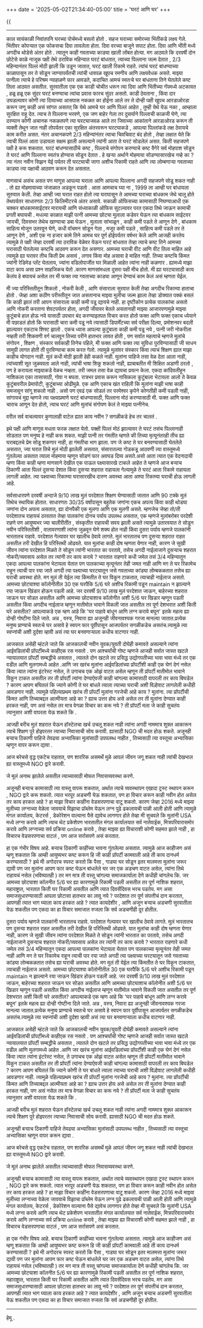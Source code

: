 +++
date = '2025-05-02T21:34:40-05:00'
title = 'घरटं आणि घर'
+++

{{<audio src="podcast.wav">}}

---

काल सायंकाळी निवांतपनि  घरच्या पोर्चमध्ये बसलो होतो . सहज घराच्या समोरच्या भिंतीकडे लक्ष्य गेले. भिंतीवर कोपऱ्यात एक फोकसचा दिवा लावलेला होता. दिवा वरच्या बाजूने सपाट होता. दिवा आणि भींती मध्ये अगदीच थोडेसे अंतर होते . त्यातून काही गवताच्या काड्या खाली लोंबत होत्या. मग आठवले कि दरवर्षी दोन छोटेसे काळे नाजूक पक्षी तेथे ठराविक महिन्यात घरटं बांधतात, त्याच्या पिल्लाना जल्म देतात , 2/3 महिन्यानंतर पिल्लं मोठी झाली कि उडून जातात, घरटं खाली रिकामे राहते. त्यांचं घरटं बांधण्याच्या काळापासून तर ते सोडून जाण्यापर्यंतची त्यांची धावपळ खूपच रमणीय आणि लक्ष्यवेधक असते. माझ्या पत्नीला त्याचे हे परिश्रम न्याहाळणे फार आवडते, कदाचित आमचं स्वतःचे घर बांधताना तिने घेतलेले कष्ट तिला आठवत असतील. सुरवातीला एक एक काडी चोचीत धरून त्या दिवा आणि भिंतीच्या गॅपमध्ये अटकावत , हळू हळू एक सुंदर घरटं बनण्याचा त्यांचा  प्रवास फारच सुंदर असतो. काडी ठेवताना , किंवा दार उघडल्यावर कोणी त्या दिव्याच्या आसपास नकळत का होईना आले तर ते दोन्ही पक्षी खुपच आरडाओरडा करून जणू काही असं सांगत असतत्  कि येथे आमचे घर आणि पिल्लं आहेत , तुम्ही येथे येऊ नका , आम्हाला सुरक्षित राहू देत. त्याच ते पिल्लाना भरवणे, एक जण बाहेर गेला तर दुसर्याने पिल्लाची काळजी घेणे, त्या दरम्यान कोणी अचानक नकळतपणे त्या घरट्याजवळ आले तर जिवाच्या आकांताने आरडाओरड करून ती व्यक्ती तेथून जात नाही तोपर्यतर एका सुरक्षित अंतरवरून घरट्याकडे , आपल्या पिल्लांकडे लक्ष ठेवायचे काम करीत असत. नंतर अचानकपणे 2/3 महिन्यांनंतर त्याचा चिवचिवाट बंद होतो , तेव्हा लक्षात येते कि त्याची पिल्लं आता उडायला सक्षम झाली असल्याने त्यांनी आता ते घरटं सोडलेलं असत. किती सहजपणे पक्षी हे करू शकतात. घरटं बांधण्यासाठीचे कष्ट , पिल्लाचे संगोपन करण्याचे कष्ट वैगेरे सर्व मोहपाश सोडून ते घरटं आणि पिल्लाना स्वतंत्र होण्यास सोडून देतात . हे खऱ्या अर्थाने मोहमाया सोडण्यासारखेच नव्हे का ? त्या नंतर नवीन सिझन येई पर्यतर ती घरट्याची जागा अशीच रिकामी राहते आणि त्या लोम्बणाऱ्या गवताच्या काड्या त्या पक्षाची आठवण करून देत असतात. 

माणसाचं असंच असत पण माणूस आपल्या घराला आणि आपल्या पिल्लाना अगदी सहजपणे सोडू शकत नाही . तो ह्या मोहमायाच्या जंजाळात अडकून पडतो . आता आमचाच घ्या ना , 1999 ला आम्ही घर बांधायला सुरुवात केली. तेव्हा आम्ही ज्या घरात राहत होतो त्या घरापासून ते आमच्या घराच्या बांधकाम जेथे चालू होते तेथपर्यतर साधारणतः 2/3 किलिमीटरचे अंतर असावे. सकाळी ऑफिसच्या कामासाठी निघण्याआधी एक चक्कर बांधकामसाईटवर मारायची आणि संध्याकाळी ऑफिस सुटल्यावर परत एकदा तिथे जाऊन कामाची प्रगती बघायची . मधल्या काळात माझी पत्नी आमच्या छोट्या मुलाला कडेवर घेऊन त्या बांधकाम साईटवर जायची, दिवसभर तेथेच खाण्याचा डबा घेऊन , मुलाला सांभाळून , काही कमी पडले ते आणून देणे , बांधकाम साहित्य मोजून उतरवून घेणे, कधी वॉचमन सोडून गेला , मजूर कमी पडले , साहित्य कमी पडले तर ते आणून देणे , अशी एक ना हजार कामे तिने आमच घर पूर्ण होईपर्यतर वर्षभर केले आणि आजही करतेय त्यामुळे ते पक्षी जेव्हा दरवर्षी त्या ठराविक वेळेवर येऊन घरटं बांधतात तेव्हा त्याचे कष्ट तिने आमच्या घरासाठी घेतलेल्या कष्टचि आठवण करून देत असणार. आमच्या घराची वीट आणि वीट तिला माहित आहे त्यामुळे ह्या घरावर तीच किती प्रेम असावं , लगाव  किंवा मोह असावा हे माहित नाही. तिच्या कष्टचि किंमत ज्यांनी रेडिमेड प्लॅट घेतलाय, ज्यांना वडिलोपार्जीत घर मिळाली आहेत त्यांना नाही कळणार .
ह्यामध्ये माझा वाटा काय असा प्रश्न साहजिकच येतो .कारण माणसांमधला दुसरा पक्षी मीच होतो. मी ह्या घरट्यासाठी काय केलंय हे बघायचं असेल तर मी फक्त त्या गवताच्या काड्या आणून देण्याचं काम केलं असं म्हणता येईल.

मी ज्या परिस्तितीतून शिकलो , नोकरी केली , आणि संसाराला सुरवात केली तेव्हा अगदीच रिकाम्या हाताचा होतो . जेव्हा अशा कठीण परीस्तीतून जात असतानाच माझ्या मुलीचा जल्म झाला तेव्हा डोक्यात पक्कं बसलं कि काही झालं तरी आपन  संसाराला काही कमी पडू द्यायचे नाही. हा दृष्टीकोन प्रत्येक पालकांचा असतो आणि  नोकरी करताना शेवटपर्यतर होता, अगदी जीवावर बेतले असतानाही माझ्या आजारपणामुळे माझ्या कुटूंबाचे हाल होऊ नये यासाठी उपचार बंद करण्याइतपत विचार करत होतो फक्त आणि फक्त एकाच ध्येयाने मी पछाडलं होतो कि  घरासाठी चारा कमी पडू नये  त्यासाठी डिपार्मेंटच्या सर्व परीक्षा दिल्या, प्रमोशनवर बदली झाल्यावर एकटाच शिफ्ट झालो . एकच ध्यास आपल्या कुटुंबाला काही कमी पडू नये , पत्नी जरी नोकरीला नव्हती तरी शिकवणी वर्ग चालवून तिच्या परीने हातभार लावत होती , पण सर्वात महत्वाचे म्हणजे मुलांचे संगोपन , शिक्षण , संस्कार सर्वकाही तिनेच पहिले, मी फक्त आणि फक्त त्या सुविधा पुरविण्यासाठी जी साधन सामुग्री लागत होती ती पुरविण्याचा काम करत गेलो. त्यामुळे मुलांवर संस्कार किंवा त्याचं शिक्षण ह्यात माझा काहीच योगदान नाही. मुलं कधी मोठी झाली हेही कळले नाही. मुलांना पाहिजे तसा वेळ देता आला नाही, त्यांच्याशी सूत जुळववता आले नाही, त्यांची भाषा शिकू शकलो नाही, ह्याबाबतीत मी शिक्षित अडाणी ठरलो , पण हे करायला माझ्याकडे वेळच नव्हता. तरी जमल तसा वेळ द्यायचा प्रयत्न केला. एकदा कांदिवलीहून नाशिकला एका तासासाठी, गोवा न बघता. रात्रभर प्रवास करून नासिकला कुटुंबाला भेटायला आलो ते केवळ कुटुंबावरील प्रेमापोटी, कुटूंबाच्या ओढीमुळे. एक  आणि एकाच खंत राहिली कि मुलांना माझी भाषा काही समजावून सांगू शकलो नाही . असो पण एवढं एक सोडलं तर परमेश्वर कृपेने कोणतीही कमी पडली नाही, सांगायचं मुद्दा म्हणजे त्या पक्ष्याप्रमाणे घरटं बांधण्यासाठी, पिल्लाना मोठं करण्यासाठी मी. फक्त आणि फक्त चाराच आणून देत होतो, त्याच घरटं आणि  मुलांचं संगोपण केलं ते माझ्या पत्नीनेच.

वरील सर्व वाचल्यावर कुणालाही वाटेल ह्यात काय नवीन ? सगळीकडे हेच तर चालतं .

इथे पक्षी आणि माणूस मधला फरक लक्षात येतो. पक्क्षी पिल्लं मोठं झाल्यावर ते घरटं तसंच पिल्लानाही सोडतात पण मनुष्य हे नाही करू शकत. माझी पत्नी तर गंमतींत म्हणते की तिच्या मृत्यूनंतरही तीच ह्या घराबद्दलचे प्रेम सोडू शकणार नाही, हा गंमतीचा भाग झाला. पण जे कष्ट ते घर बनवण्यासाठी घेतलेले असतात, ज्या घरात तिचे मुलं मोठी झालेली असतात, संसारातल्या गोडकडू आठवणी त्या वास्तूमध्ये गुंतलेल्या असतात त्याला मोहमाया म्हणून सोडणं फार अवघड दिव्य असते.असो आता त्यात एक वेदनादायी म्हणा किंवा काही म्हणा माणसाने देखील एक पाऊल पक्ष्यासारखे टाकले आहेत ते म्हणजे आज बऱ्याच ठिकाणी आता पिल्लं दुसऱ्या देशात किंवा दुसऱ्या शहरात राहायला गेल्यामुळे ते घरटं आता रिकामे राहायला लागली आहेत. त्या पक्ष्याच्या रिकाम्या घरासारखीच दारुण अवस्था आता अश्या रिकाम्या घराची होऊ लागली आहे.

सर्वसाधारपणे दरवर्षी अन्दाजे 9/10 लाख मुलं परदेशात शिक्षण घेण्यासाठी जातात आणि 90 टक्के मुलं तिथेच स्थायिक होतात. साधारणतः 30/35 वर्षांपासून बहुतेक जणांना एकच अपत्य किंवा काही थोड्या जणांना दोन अपत्य असतात, ह्या दोनपैकी एक मुलगा आणि एक मुलगी असते. म्हणजेच जेव्हा तो/ती परदेशातच राहायचं ठरवतात तेव्हा पालकांना दोनच पर्याय उपलब्ध असतात, एक म्हणजे मुलांबरोबर परदेशी राहणे पण आयुष्यभर ज्या चालीरीतींत , संस्कृतीत राहायची सवय झाली असते त्यामुळे उतारवयात ते सोडून नवीन परिस्तितीशी , वातावरणाशी त्यांना जुळवून घेणे शक्य होत नाही  किंवा दुसरा पर्याय म्हणजे  पालकांनी भारतातच राहावे. परदेशात गेल्यावर घर खालीच ठेवावे लागते. मुलं भारतातच पण दुसऱ्या शहरात राहत असतील तरी देखील हि परिस्तिथी ओढवते. यात मुलांचा काही दोष म्हणता येणार नाही, कारण जे सुखी जीवन त्यांना परदेशात मिळते ते सोडून त्यांनी भारतात का परतावे, तसेच अगदी नाईलाजाने दुसऱ्याच शहरात नोकरी/व्यवसाय असेल तर त्यांनी तर काय करावे ? भारतात राहणारे कधी जमेल तसं 3/4 महिन्यातून एकदा आपल्या पालकांना भेटायला येतात पण पालकाच्या मृत्यूनंतर तेही जमत नाही आणि मग ते घर रिकामेच राहून त्याची पार रया जाते अगदी त्या पक्ष्याच्या घरट्यातून जसे गवताच्या कांड्या लोम्बकळतात तसेच ह्या घराची अवस्था होते. मग मुलं ती येईल त्या किंमतीत ते घर विकून टाकतात, त्याचाही नाईलाज असतो. आमच्या छोट्याश्या  कॉलोनीतील  30 एक घरपैकि 5/6 घरे अशीच रिकामी पडून maintain न झाल्याने रया जाऊन खिंडार होऊन पडली आहे. जर दरवर्षी 9/10 लाख मुलं परदेशात जाऊन, बाहेरच्या शहरात जाऊन घर सोडत असतील आणि आमच्या छोट्याशाच कॉलोनीत अशी 5/6 घर खिडार म्हणून पडली असतील किंवा अगदीच नाईलाज म्हणून मातीमोल भावाने विकली जात असतील तर पूर्ण देशभरात अशी किती घरे असतील? आपल्याकडे एक म्हण आहे कि 'घर पाहावे बांधून आणि लग्न करावे बघून' इतके महत्व ह्या दोन्ही गोष्टीना दिले जाते. अन्न , वस्त्र, निवारा ह्या अजूनही जीवनावश्यक गरजा मानल्या जातात.प्रत्येक मनुष्य प्राण्याचे स्वतःचे घर असावे हे स्वपन फार पूर्वीपासून आजपर्यतर सगळीकडेच असतंच.त्यामुळे त्या स्वप्नांची अशी दुर्दशा व्हावी असं त्या घर बनवणाऱ्याला कधीच वाटणार नाही.

आजकाल असेही म्हंटले जाते कि आजकालची नवीन युवक/युवती दोघेही कमावते असल्याने त्यांना आईवडिलांची प्रॉपर्टीमध्ये काहीएक रस नसतो . पण आश्चर्यांची गोष्ट म्हणजे आजही सर्वात जास्त खटले न्यायालयात प्रॉपर्टी सम्बद्धीचे असतात , त्यातले दोन खटले तर प्रसिद्ध उद्योगपतीच्या भावा भावा मंध्ये तर एक वडील आणि मुलगामध्ये आहेत  .आणि जर खरंच मुलांना आईवडिलांच्या प्रॉपर्टीशी काही एक घेणं देणं नसेल किंवा त्यात त्यांना इंटरेस्ट नसेल, ते उगाचच एक ओझं वाटत असेल म्हणून ती प्रॉपर्टी मातीमोल भावाने विकून टाकत असतील तर ती प्रॉपर्टी त्यांना देण्याऐवजी काही चांगल्या कामासाठी वापरली तर काय बिघडेल ? कारण आपण बघितलं कि ज्याने कोणी ते घर बांधले त्याला त्याच्या घराची अशी विल्हेवाट लागलेली कधीही आवडणार नाही. त्यामुळे पहिल्याप्रथम खरंच ती प्रॉपर्टी मुलांना गरजेची आहे काय ? मुलांना. त्या प्रॉपर्टीची किंमत आणि तिच्याबद्दल आत्मीयता आहे का ? ह्याच उत्तर होय असे असेल तर ती मुलांना देण्यात काही हरकत नाही, पण असं नसेल तर मात्र वेगळा विचार का करू नये ? ती प्रॉपर्टी मला जे काही सुचतंय त्यानुसार अशी वापरता येऊ शकते कि .

आजही बरीच मुलं शहरात येऊन हॉस्टेलचा खर्च उचलू शकत नाही त्यांना अगदी नाममात्र शुक्ल आकारून त्याचे शिक्षण पुरे होइपरतर त्याच्या निवासाची सोय करावी. ह्यासाठी NGO ची मदत होऊ शकते.
अजूनही बऱ्याच ठिकाणी पाहिजे तेवढ्या अभ्यासिका मुलांसाठी उपपलब्ध नाहीत , तिच्यसाठी त्या वस्तूचा अभ्यासिका म्हणून वापर करून द्यावा .

आज बरेचसे वृद्ध एकटेच राहतात, पण शाररिक असमर्थे मुळे  आपलं जीवन जगू शकत नाही त्यांची देखभाल ह्या वास्तूमध्ये NGO द्वारे करावी.

जे मूलं अनाथ झालेले असतील त्याच्यासाठी मोफत निवासव्यवस्था करणे.

अजूनही बऱ्याच कामासाठी त्या वास्तू  वापरू शकतात, अर्थात त्याचे व्यवस्थापन एखादा ट्रस्ट स्थापन करून , NGO द्वारे करू शकतो. त्यात भरपूर अडचणी येऊ शकतात, पण हा विचार करून काही नवीन होत असेल तर काय हरकत आहे ? हा माझा विचार काहींना वेडसरपणाचा वाटू शकतो. कारण जेव्हा 2016 मध्ये माझ्या मुलीच्या लग्नाच्या वेळेला जावयाचे विझाचा प्रॉब्लेम येऊन लग्न पुढे ढकलायची पाळी आली होती आणि त्यामुळे मंगल कार्यालय, केटरर्स , डेकोरेशन वाल्याना पैसे द्यावेच लागणार होते तेव्हा मी सुचवले कि मुलांनी USA मध्ये लग्ना करावे आणि त्याच थेट प्रकेशेपण भारतातील मंगल कार्यालयात सर्व नातेवाईक, मित्रपरिवारासमोर करावे आणि लग्नाच्या सर्व प्रक्रिया online करावे , तेव्हा माझ्या ह्या विचाराशी कोणी सहमत झाले नाही , हा विचारच वेडसरपणाचा वाटलं , पण आज सर्रासपणे असं करतात. 

हा एक गंभीर विषय आहे. बऱ्याच ठिकाणी काहींच्या भावना गुंतलेल्या असतात. त्यामुळे आज काहीजण असं म्हणू शकतात कि आम्ही आयुष्यभर कष्ट करून हि जी काही प्रॉपर्टी कामवाली आहे ती काय दानधर्म करण्यासाठी ? इथे मी अगोदरच स्पस्ट करतो कि पैसा , गाड्या घर सोडून इतर मालमत्ता मुलांना जरूर द्यावी पण जर मुलांना आपण फार कष्ट घेऊन बांधलेले घर जर एक अडचण वाटत असेल, त्यांना तिथे राहायचं नसेल (भविष्यातही ) तर मग मात्र ती वस्तू चांगल्या समाजकार्याला देणे कधीही चांगलेच कि. जर आमच्या छोट्याशा कॉलनीत 5/6 घर ह्या कारणामुळे रिकामी पडली असतील तर पूर्ण नाशिक शहरात, महाराष्ट्रात, भारतात किती घर रिकामी असतील आणि त्यात दिवसेंदिवस भरच पडतेय. मग असा समाजसुधारण्यासाठी आपला छोटासा हातभार का लावू नये ? परदेशात तर पूर्ण संपत्तीचं दान करतात, आपणही त्यात भाग घ्याला काय हरकत आहे ? त्यात कायदेशीर  , आणि अजून बऱ्याच अडचणी सुरवातीला येऊ शकतील पण एकदा का हा विचार समाजात रुजला कि सर्व अडचणीही दूर होतील. 

दुसरा पर्याय म्हणजे  पालकांनी भारतातच राहावे. परदेशात गेल्यावर घर खालीच ठेवावे लागते. मुलं भारतातच पण दुसऱ्या शहरात राहत असतील तरी देखील हि परिस्तिथी ओढवते. यात मुलांचा काही दोष म्हणता येणार नाही, कारण जे सुखी जीवन त्यांना परदेशात मिळते ते सोडून त्यांनी भारतात का परतावे, तसेच अगदी नाईलाजाने दुसऱ्याच शहरात नोकरी/व्यवसाय असेल तर त्यांनी तर काय करावे ? भारतात राहणारे कधी जमेल तसं 3/4 महिन्यातून एकदा आपल्या पालकांना भेटायला येतात पण पालकाच्या मृत्यूनंतर तेही जमत नाही आणि मग ते घर रिकामेच राहून त्याची पार रया जाते अगदी त्या पक्ष्याच्या घरट्यातून जसे गवताच्या कांड्या लोम्बकळतात तसेच ह्या घराची अवस्था होते. मग मुलं ती येईल त्या किंमतीत ते घर विकून टाकतात, त्याचाही नाईलाज असतो. आमच्या छोट्याश्या  कॉलोनीतील  30 एक घरपैकि 5/6 घरे अशीच रिकामी पडून maintain न झाल्याने रया जाऊन खिंडार होऊन पडली आहे. जर दरवर्षी 9/10 लाख मुलं परदेशात जाऊन, बाहेरच्या शहरात जाऊन घर सोडत असतील आणि आमच्या छोट्याशाच कॉलोनीत अशी 5/6 घर खिडार म्हणून पडली असतील किंवा अगदीच नाईलाज म्हणून मातीमोल भावाने विकली जात असतील तर पूर्ण देशभरात अशी किती घरे असतील? आपल्याकडे एक म्हण आहे कि 'घर पाहावे बांधून आणि लग्न करावे बघून' इतके महत्व ह्या दोन्ही गोष्टीना दिले जाते. अन्न , वस्त्र, निवारा ह्या अजूनही जीवनावश्यक गरजा मानल्या जातात.प्रत्येक मनुष्य प्राण्याचे स्वतःचे घर असावे हे स्वपन फार पूर्वीपासून आजपर्यतर सगळीकडेच असतंच.त्यामुळे त्या स्वप्नांची अशी दुर्दशा व्हावी असं त्या घर बनवणाऱ्याला कधीच वाटणार नाही.

आजकाल असेही म्हंटले जाते कि आजकालची नवीन युवक/युवती दोघेही कमावते असल्याने त्यांना आईवडिलांची प्रॉपर्टीमध्ये काहीएक रस नसतो . पण आश्चर्यांची गोष्ट म्हणजे आजही सर्वात जास्त खटले न्यायालयात प्रॉपर्टी सम्बद्धीचे असतात , त्यातले दोन खटले तर प्रसिद्ध उद्योगपतीच्या भावा भावा मंध्ये तर एक वडील आणि मुलगामध्ये आहेत  .आणि जर खरंच मुलांना आईवडिलांच्या प्रॉपर्टीशी काही एक घेणं देणं नसेल किंवा त्यात त्यांना इंटरेस्ट नसेल, ते उगाचच एक ओझं वाटत असेल म्हणून ती प्रॉपर्टी मातीमोल भावाने विकून टाकत असतील तर ती प्रॉपर्टी त्यांना देण्याऐवजी काही चांगल्या कामासाठी वापरली तर काय बिघडेल ? कारण आपण बघितलं कि ज्याने कोणी ते घर बांधले त्याला त्याच्या घराची अशी विल्हेवाट लागलेली कधीही आवडणार नाही. त्यामुळे पहिल्याप्रथम खरंच ती प्रॉपर्टी मुलांना गरजेची आहे काय ? मुलांना. त्या प्रॉपर्टीची किंमत आणि तिच्याबद्दल आत्मीयता आहे का ? ह्याच उत्तर होय असे असेल तर ती मुलांना देण्यात काही हरकत नाही, पण असं नसेल तर मात्र वेगळा विचार का करू नये ? ती प्रॉपर्टी मला जे काही सुचतंय त्यानुसार अशी वापरता येऊ शकते कि .

आजही बरीच मुलं शहरात येऊन हॉस्टेलचा खर्च उचलू शकत नाही त्यांना अगदी नाममात्र शुक्ल आकारून त्याचे शिक्षण पुरे होइपरतर त्याच्या निवासाची सोय करावी. ह्यासाठी NGO ची मदत होऊ शकते.

अजूनही बऱ्याच ठिकाणी पाहिजे तेवढ्या अभ्यासिका मुलांसाठी उपपलब्ध नाहीत , तिच्यसाठी त्या वस्तूचा अभ्यासिका म्हणून वापर करून द्यावा .

आज बरेचसे वृद्ध एकटेच राहतात, पण शाररिक असमर्थे मुळे  आपलं जीवन जगू शकत नाही त्यांची देखभाल ह्या वास्तूमध्ये NGO द्वारे करावी.

जे मूलं अनाथ झालेले असतील त्याच्यासाठी मोफत निवासव्यवस्था करणे.

अजूनही बऱ्याच कामासाठी त्या वास्तू  वापरू शकतात, अर्थात त्याचे व्यवस्थापन एखादा ट्रस्ट स्थापन करून , NGO द्वारे करू शकतो. त्यात भरपूर अडचणी येऊ शकतात, पण हा विचार करून काही नवीन होत असेल तर काय हरकत आहे ? हा माझा विचार काहींना वेडसरपणाचा वाटू शकतो. कारण जेव्हा 2016 मध्ये माझ्या मुलीच्या लग्नाच्या वेळेला जावयाचे विझाचा प्रॉब्लेम येऊन लग्न पुढे ढकलायची पाळी आली होती आणि त्यामुळे मंगल कार्यालय, केटरर्स , डेकोरेशन वाल्याना पैसे द्यावेच लागणार होते तेव्हा मी सुचवले कि मुलांनी USA मध्ये लग्ना करावे आणि त्याच थेट प्रकेशेपण भारतातील मंगल कार्यालयात सर्व नातेवाईक, मित्रपरिवारासमोर करावे आणि लग्नाच्या सर्व प्रक्रिया online करावे , तेव्हा माझ्या ह्या विचाराशी कोणी सहमत झाले नाही , हा विचारच वेडसरपणाचा वाटलं , पण आज सर्रासपणे असं करतात. 

हा एक गंभीर विषय आहे. बऱ्याच ठिकाणी काहींच्या भावना गुंतलेल्या असतात. त्यामुळे आज काहीजण असं म्हणू शकतात कि आम्ही आयुष्यभर कष्ट करून हि जी काही प्रॉपर्टी कामवाली आहे ती काय दानधर्म करण्यासाठी ? इथे मी अगोदरच स्पस्ट करतो कि पैसा , गाड्या घर सोडून इतर मालमत्ता मुलांना जरूर द्यावी पण जर मुलांना आपण फार कष्ट घेऊन बांधलेले घर जर एक अडचण वाटत असेल, त्यांना तिथे राहायचं नसेल (भविष्यातही ) तर मग मात्र ती वस्तू चांगल्या समाजकार्याला देणे कधीही चांगलेच कि. जर आमच्या छोट्याशा कॉलनीत 5/6 घर ह्या कारणामुळे रिकामी पडली असतील तर पूर्ण नाशिक शहरात, महाराष्ट्रात, भारतात किती घर रिकामी असतील आणि त्यात दिवसेंदिवस भरच पडतेय. मग असा समाजसुधारण्यासाठी आपला छोटासा हातभार का लावू नये ? परदेशात तर पूर्ण संपत्तीचं दान करतात, आपणही त्यात भाग घ्याला काय हरकत आहे ? त्यात कायदेशीर  , आणि अजून बऱ्याच अडचणी सुरवातीला येऊ शकतील पण एकदा का हा विचार समाजात रुजला कि सर्व अडचणीही दूर होतील. 

---
हेमू .
